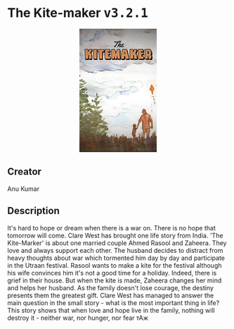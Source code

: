 
# The Kite-maker <kbd>v3.2.1</kbd>

<center>
  <img src="./cover-1024.jpg"/>
</center>

## Creator
Anu Kumar

## Description
It's hard to hope or dream when there is a war on. There is no hope that tomorrow will come. Clare West has brought one life story from India. 'The Kite-Marker' is about one married couple Ahmed Rasool and Zaheera. They love and always support each other. The husband decides to distract from heavy thoughts about war which tormented him day by day and participate in the Utraan festival. Rasool wants to make a kite for the festival although his wife convinces him it's not a good time for a holiday. Indeed, there is grief in their house. But when the kite is made, Zaheera changes her mind and helps her husband. As the family doesn't lose courage, the destiny presents them the greatest gift. Clare West has managed to answer the main question in the small story - what is the most important thing in life? This story shows that when love and hope live in the family, nothing will destroy it - neither war, nor hunger, nor fear тАж
